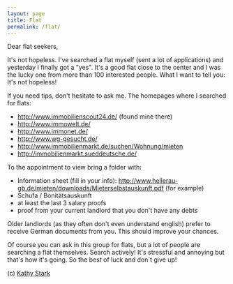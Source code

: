 ```yaml
---
layout: page
title: Flat
permalink: /flat/
---
```


Dear flat seekers,

It's not hopeless. I've searched a flat myself (sent a lot of applications) and yesterday I finally got a "yes". It's a good flat close to the center and I was the lucky one from more than 100 interested people.
What I want to tell you: It's not hopeless!

If you need tips, don't hesitate to ask me.
The homepages where I searched for flats:

- http://www.immobilienscout24.de/ (found mine there)
- http://www.immowelt.de/
- http://www.immonet.de/
- http://www.wg-gesucht.de/
- http://www.immobilienmarkt.de/suchen/Wohnung/mieten
- http://immobilienmarkt.sueddeutsche.de/

To the appointment to view bring a folder with:

- Information sheet (fill in your info): http://www.hellerau-gb.de/mieten/downloads/Mieterselbstauskunft.pdf (for example)
- Schufa / Bonitätsauskunft 
- at least the last 3 salary proofs
- proof from your current landlord that you don't have any debts

Older landlords (as they often don't even understand english) prefer to receive German documents from you.
This should improve your chances.

Of course you can ask in this group for flats, but a lot of people are searching a flat themselves. 
Search actively! It's stressful and annoying but that's how it's going.
So the best of luck and don`t give up!

(c) [Kathy Stark](https://www.facebook.com/kathy.mcdonald.75?fref=nf)
